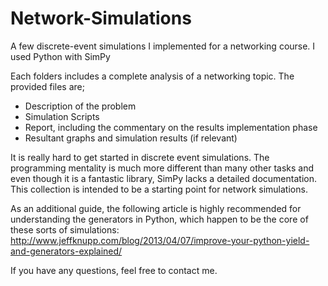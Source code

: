 # Network-Simulations
A few discrete-event simulations I implemented for a networking course. I used Python with SimPy

Each folders includes a complete analysis of a networking topic. The provided files are;
  - Description of the problem
  - Simulation Scripts
  - Report, including the commentary on the results implementation phase
  - Resultant graphs and simulation results (if relevant)

It is really hard to get started in discrete event simulations. The programming mentality is much more different
than many other tasks and even though it is a fantastic library, SimPy lacks a detailed documentation. This collection
is intended to be a starting point for network simulations. 

As an additional guide, the following article is highly recommended for understanding the generators in Python,
which happen to be the core of these sorts of simulations:
http://www.jeffknupp.com/blog/2013/04/07/improve-your-python-yield-and-generators-explained/

If you have any questions, feel free to contact me.
